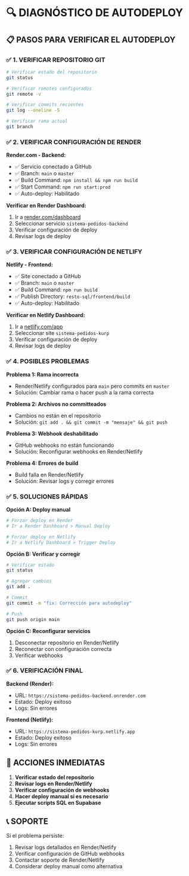 # 🔍 DIAGNÓSTICO DE AUTODEPLOY

## 📋 PASOS PARA VERIFICAR EL AUTODEPLOY

### ✅ 1. VERIFICAR REPOSITORIO GIT

```bash
# Verificar estado del repositorio
git status

# Verificar remotes configurados
git remote -v

# Verificar commits recientes
git log --oneline -5

# Verificar rama actual
git branch
```

### ✅ 2. VERIFICAR CONFIGURACIÓN DE RENDER

**Render.com - Backend:**
- ✅ Servicio conectado a GitHub
- ✅ Branch: `main` o `master`
- ✅ Build Command: `npm install && npm run build`
- ✅ Start Command: `npm run start:prod`
- ✅ Auto-deploy: Habilitado

**Verificar en Render Dashboard:**
1. Ir a [render.com/dashboard](https://render.com/dashboard)
2. Seleccionar servicio `sistema-pedidos-backend`
3. Verificar configuración de deploy
4. Revisar logs de deploy

### ✅ 3. VERIFICAR CONFIGURACIÓN DE NETLIFY

**Netlify - Frontend:**
- ✅ Site conectado a GitHub
- ✅ Branch: `main` o `master`
- ✅ Build Command: `npm run build`
- ✅ Publish Directory: `resto-sql/frontend/build`
- ✅ Auto-deploy: Habilitado

**Verificar en Netlify Dashboard:**
1. Ir a [netlify.com/app](https://netlify.com/app)
2. Seleccionar site `sistema-pedidos-kurp`
3. Verificar configuración de deploy
4. Revisar logs de deploy

### ✅ 4. POSIBLES PROBLEMAS

**Problema 1: Rama incorrecta**
- Render/Netlify configurados para `main` pero commits en `master`
- Solución: Cambiar rama o hacer push a la rama correcta

**Problema 2: Archivos no committeados**
- Cambios no están en el repositorio
- Solución: `git add . && git commit -m "mensaje" && git push`

**Problema 3: Webhook deshabilitado**
- GitHub webhooks no están funcionando
- Solución: Reconfigurar webhooks en Render/Netlify

**Problema 4: Errores de build**
- Build falla en Render/Netlify
- Solución: Revisar logs y corregir errores

### ✅ 5. SOLUCIONES RÁPIDAS

**Opción A: Deploy manual**
```bash
# Forzar deploy en Render
# Ir a Render Dashboard > Manual Deploy

# Forzar deploy en Netlify
# Ir a Netlify Dashboard > Trigger Deploy
```

**Opción B: Verificar y corregir**
```bash
# Verificar estado
git status

# Agregar cambios
git add .

# Commit
git commit -m "fix: Corrección para autodeploy"

# Push
git push origin main
```

**Opción C: Reconfigurar servicios**
1. Desconectar repositorio en Render/Netlify
2. Reconectar con configuración correcta
3. Verificar webhooks

### ✅ 6. VERIFICACIÓN FINAL

**Backend (Render):**
- URL: `https://sistema-pedidos-backend.onrender.com`
- Estado: Deploy exitoso
- Logs: Sin errores

**Frontend (Netlify):**
- URL: `https://sistema-pedidos-kurp.netlify.app`
- Estado: Deploy exitoso
- Logs: Sin errores

## 🚨 ACCIONES INMEDIATAS

1. **Verificar estado del repositorio**
2. **Revisar logs en Render/Netlify**
3. **Verificar configuración de webhooks**
4. **Hacer deploy manual si es necesario**
5. **Ejecutar scripts SQL en Supabase**

## 📞 SOPORTE

Si el problema persiste:
1. Revisar logs detallados en Render/Netlify
2. Verificar configuración de GitHub webhooks
3. Contactar soporte de Render/Netlify
4. Considerar deploy manual como alternativa
